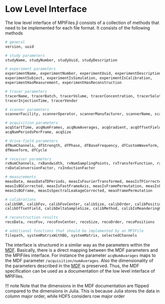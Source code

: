 # Low Level Interface

The low level interface of MPIFiles.jl consists of a collection of methods that
need to be implemented for each file format. It consists of the following methods
```julia
# general
version, uuid

# study parameters
studyName, studyNumber, studyUuid, studyDescription

# experiment parameters
experimentName, experimentNumber, experimentUuid, experimentDescription,
experimentSubject, experimentIsSimulation, experimentIsCalibration,
experimentHasMeasurement, experimentHasReconstruction

# tracer parameters
tracerName, tracerBatch, tracerVolume, tracerConcentration, tracerSolute,
tracerInjectionTime, tracerVendor

# scanner parameters
scannerFacility, scannerOperator, scannerManufacturer, scannerName, scannerTopology

# acquisition parameters
acqStartTime, acqNumFrames, acqNumAverages, acqGradient, acqOffsetField,
acqNumPeriodsPerFrame, acqSize

# drive-field parameters
dfNumChannels, dfStrength, dfPhase, dfBaseFrequency, dfCustomWaveform, dfDivider,
dfWaveform, dfCycle

# receiver parameters
rxNumChannels, rxBandwidth, rxNumSamplingPoints, rxTransferFunction, rxUnit,
rxDataConversionFactor, rxInductionFactor

# measurements
measData, measDataTDPeriods, measIsFourierTransformed, measIsTFCorrected,
measIsBGCorrected, measIsFastFrameAxis, measIsFramePermutation, measIsFrequencySelection,
measIsBGFrame, measIsSpectralLeakageCorrected, measFramePermutation

# calibrations
calibSNR, calibFov, calibFovCenter, calibSize, calibOrder, calibPositions,
calibOffsetField, calibDeltaSampleSize, calibMethod, calibIsMeanderingGrid

# reconstruction results
recoData, recoFov, recoFovCenter, recoSize, recoOrder, recoPositions

# additional functions that should be implemented by an MPIFile
filepath, systemMatrixWithBG, systemMatrix, selectedChannels
```
The interface is structured in a similar way as the parameters within the [MDF](https://github.com/MagneticParticleImaging/MDF). Basically, there is a direct mapping between the MDF parameters
and the MPIFiles interface. For instance the parameter `acqNumAvarages` maps to the MDF parameter `/acquisition/numAverages`. Also the dimensionality of the parameters described in the [MDF](https://github.com/MagneticParticleImaging/MDF) is preserved. Thus, the MDF specification can be used as
a documentation of the low level interface of MPIFiles.

!!! note
    Note that the dimensions in the MDF documentation are flipped compared to the dimensions in
    Julia. This is because Julia stores the data in column major order, while HDF5 considers row
    major order
